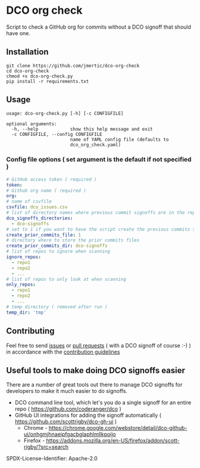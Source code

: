 # DCO org check

Script to check a GitHub org for commits without a DCO signoff that should have one.

## Installation

```
git clone https://github.com/jmertic/dco-org-check
cd dco-org-check
chmod +x dco-org-check.py
pip install -r requirements.txt
```

## Usage

```
usage: dco-org-check.py [-h] [-c CONFIGFILE]

optional arguments:
  -h, --help            show this help message and exit
  -c CONFIGFILE, --config CONFIGFILE
                        name of YAML config file (defaults to
                        dco_org_check.yaml)
```

### Config file options ( set argument is the default if not specified )

```yaml
# GitHub access token ( required )
token:
# Github org name ( required )
org:
# name of csvfile
csvfile: dco_issues.csv
# list of directory names where previous commit signoffs are in the repo
dco_signoffs_directories:
  - dco-signoffs
# set to 1 if you want to have the script create the previous commits signoff files
create_prior_commits_file: 1
# directory where to store the prior commits files
create_prior_commits_dir: dco-signoffs
# list of repos to ignore when scanning
ignore_repos:
  - repo1
  - repo2
  - ...
# list of repos to only look at when scanning
only_repos:
  - repo1
  - repo2
  - ...
# temp directory ( removed after run )
temp_dir: 'tmp'
```

## Contributing

Feel free to send [issues](/issues) or [pull requests](/pulls) ( with a DCO signoff of course :-) ) in accordance with the [contribution guidelines](CONTRIBUTING.md)

## Useful tools to make doing DCO signoffs easier

There are a number of great tools out there to manage DCO signoffs for developers to make it much easier to do signoffs.

- DCO command line tool, which let's you do a single signoff for an entire repo ( https://github.com/coderanger/dco )
- GitHub UI integrations for adding the signoff automatically ( https://github.com/scottrigby/dco-gh-ui )
  - Chrome - https://chrome.google.com/webstore/detail/dco-github-ui/onhgmjhnaeipfgacbglaphlmllkpoijo
  - Firefox - https://addons.mozilla.org/en-US/firefox/addon/scott-rigby/?src=search

SPDX-License-Identifier: Apache-2.0
